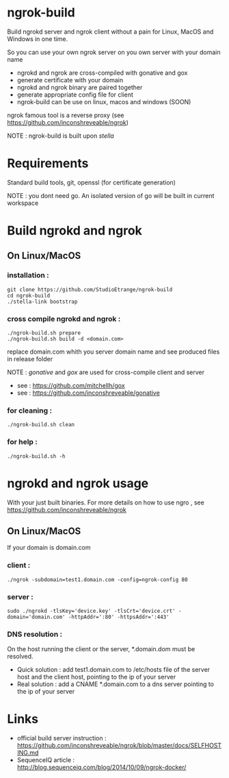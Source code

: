 # ngrok-build

Build ngrokd server and ngrok client without a pain for Linux, MacOS and Windows in one time.

So you can use your own ngrok server on you own server with your domain name

* ngrokd and ngrok are cross-compiled with gonative and gox
* generate certificate with your domain
* ngrokd and ngrok binary are paired together
* generate appropriate config file for client
* ngrok-build can be use on linux, macos and windows (SOON)

ngrok famous tool is a reverse proxy (see https://github.com/inconshreveable/ngrok)

NOTE : ngrok-build is built upon _stella_


# Requirements

Standard build tools, git, openssl (for certificate generation)

NOTE : you dont need go. An isolated version of go will be built in current workspace

# Build ngrokd and ngrok

## On Linux/MacOS

### installation :

	git clone https://github.com/StudioEtrange/ngrok-build
	cd ngrok-build
	./stella-link bootstrap

### cross compile ngrokd and ngrok :

	./ngrok-build.sh prepare
	./ngrok-build.sh build -d <domain.com>

replace domain.com whith you server domain name and see produced files in release folder

NOTE : _gonative_ and _gox_ are used for cross-compile client and server
* see : https://github.com/mitchellh/gox
* see : https://github.com/inconshreveable/gonative

### for cleaning :

	./ngrok-build.sh clean


### for help :

	./ngrok-build.sh -h


# ngrokd and ngrok usage

With your just built binaries. For more details on how to use ngro , see https://github.com/inconshreveable/ngrok

## On Linux/MacOS

If your domain is domain.com

### client :

	./ngrok -subdomain=test1.domain.com -config=ngrok-config 80

### server :

	sudo ./ngrokd -tlsKey='device.key' -tlsCrt='device.crt' -domain='domain.com' -httpAddr=':80' -httpsAddr=':443'

### DNS resolution :

On the host running the client or the server, *.domain.dom must be resolved.

* Quick solution : add test1.domain.com to /etc/hosts file of the server host and the client host, pointing to the ip of your server
* Real solution : add a CNAME *.domain.com to a dns server pointing to the ip of your server


# Links

* official build server instruction : https://github.com/inconshreveable/ngrok/blob/master/docs/SELFHOSTING.md
* SequenceIQ article : http://blog.sequenceiq.com/blog/2014/10/09/ngrok-docker/

